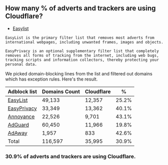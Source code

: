 ## How many % of adverts and trackers are using Cloudflare?


- [Easylist](https://web.archive.org/web/20210516110248/https://easylist.to/)
```
EasyList is the primary filter list that removes most adverts from international webpages, including unwanted frames, images and objects.

EasyPrivacy is an optional supplementary filter list that completely removes all forms of tracking from the internet, including web bugs, tracking scripts and information collectors, thereby protecting your personal data.
```


We picked domain-blocking lines from the list and filtered out domains which has exception rules.
Here's the result.


| Adblock list | Domains Count | Cloudflare | % |
| --- | --- | --- | --- |
| [EasyList](https://easylist.to/easylist/easylist.txt) | 49,133 | 12,357 | 25.2% |
| [EasyPrivacy](https://easylist.to/easylist/easyprivacy.txt) | 33,349 | 13,362 | 40.1% |
| [Annoyance](https://secure.fanboy.co.nz/fanboy-annoyance.txt) | 22,526 | 9,701 | 43.1% |
| [AdGuard](https://adguardteam.github.io/AdGuardSDNSFilter/Filters/filter.txt) | 60,450 | 11,966 | 19.8% |
| [AdAway](https://raw.githubusercontent.com/AdAway/adaway.github.io/master/hosts.txt) | 1,957 | 833 | 42.6% |
| Total | 116,597 | 35,995 | 30.9% |


### 30.9% of adverts and trackers are using Cloudflare.
